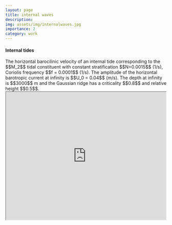```yaml
---
layout: page
title: internal waves
description:
img: assets/img/internalwaves.jpg
importance: 2
category: work
---
```






<h4 style="text-align: left;"  style="font-size: 1.25rem;"><strong>Internal tides</strong></h4>
The horizontal barocilinic velocity of an internal tide corresponding to the $$M_2$$ tidal constituent with constant stratification $$N=0.0015$$ (1/s), Coriolis frequency $$f = 0.0001$$ (1/s). The amplitude of the horizontal barotropic current at infinity is $$U_0 = 0.04$$ (m/s). The depth at infinity is $$3000$$ m and the Gaussian ridge has a criticality $$0.8$$ and relative height $$0.5$$.

<style>
  .iframe-container {
    display: flex;
    gap: 50px;
    margin-bottom: 50px;
  }
  iframe {
    border: 50;
  }
</style>

<div class="iframe-container">
<iframe width="600" height="400" src="https://youtu.be/anhROpTJgms" title="YouTube video player"  allow="accelerometer; autoplay; clipboard-write; encrypted-media; gyroscope; picture-in-picture" allowfullscreen></iframe>
</div>